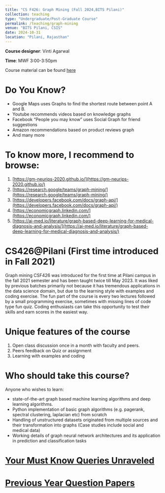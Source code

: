 ```yaml
---
title: "CS F426: Graph Mining (Fall 2024,BITS Pilani)"
collection: teaching
type: "Undergraduate/Post-Graduate Course"
permalink: /teaching/graph-mining
venue: "BITS Pilani, CSIS"
date: 2024-10-31
location: "Pilani, Rajasthan"
---
```


<!--This is a description of a teaching experience. You can use markdown like any other post.-->

**Course designer**: Vinti Agarwal

**Time**: MWF 3:00-3:50pm

Course material can be found [here](https://vinti8776.github.io/graph-mining/)

Do You Know?
======
- Google Maps uses Graphs to find the shortest route between point A and B.
- Youtube recommends videos based on knowledge graphs
- Facebook “People you may know” uses Social Graph for friend suggestions
- Amazon recommendations based on product reviews graph
- And many more

To know more, I recommend to browse:
======
1. [https://gm-neurips-2020.github.io/](https://gm-neurips-2020.github.io/)
2. [https://research.google/teams/graph-mining/](https://research.google/teams/graph-mining/)
3. [https://developers.facebook.com/docs/graph-api/](https://developers.facebook.com/docs/graph-api/)
4. [https://economicgraph.linkedin.com/](https://economicgraph.linkedin.com/)
5. [https://ai-med.io/literature/graph-based-deep-learning-for-medical-diagnosis-and-analysis/](https://ai-med.io/literature/graph-based-deep-learning-for-medical-diagnosis-and-analysis/)

CS426@Pilani (First time introduced in Fall 2021)
======
Graph mining CSF426 was introduced for the first time at Pilani campus in the fall 2021
semester and has been taught twice till May 2023. It was liked by previous batches
primarily not because it has tremendous applications in the data science domain, but
due to the learning style with examples and coding exercise. The fun part of the course
is every two lectures followed by a small programming exercise, sometimes with
missing lines of code type fun quiz. Coding enthusiasts can take this opportunity to test
their skills and earn scores in the easiest way.

Unique features of the course
======
1. Open class discussion once in a month with faculty and peers.
2. Peers feedback on Quiz or assignment
3. Learning with examples and coding

Who should take this course?
======
Anyone who wishes to learn:
- state-of-the-art graph based machine learning algorithms and deep learning
algorithms.
- Python implementation of basic graph algorithms (e.g. pagerank, spectral clustering,
laplacian etc) from scratch
- Handling of unstructured datasets originated from multiple sources and their
transformation into graphs (Case studies include social and medical data)
- Working details of graph neural network architectures and its application in prediction and classification tasks

[Your Must Know Queries Unraveled](https://vinti8776.github.io/v_agarwal//teaching/graph-mining/faqs)
======

[Previous Year Question Papers](https://vinti8776.github.io/v_agarwal//teaching/graph-mining/pyqs)
======



<!--Some popular questions you may have in your mind
======
- Why is it a 4 credit course?

One straightforward answer is it comes under advanced machine learning courses. The skills
which you will gain from the courses are not ordinary. Most of the theoretical concepts
integrated with lab exercise gives you an unique experience which is difficult to see in other
courses.

- Is it difficult to qualify in comparison to other 3-credit courses?

No. One biggest advantage the course brings to you is an opportunity to balance your
theoretical and coding strengths. Weightage divided between theory and coding is 50:50. Those
who have a strong interest in either of these can easily sail through it.

Note: Sometimes, 3-unit courses can be a lot harder than 4-unit courses. It usually just
means the course doesn’t have extensive practical sessions, but that just makes it even
harder without lowering the workload

- Do we need some prior knowledge before joining the course?
   
Yes, but basic knowledge. The lessons from class 12 mathematics (e.g. solving linear
equations, differentiation, calculating probabilities etc) should be suffice to grasp the class
learnings.

- Which programming language is used for coding and what level of
proficiency is expected?

Preferably Python. But there is a flexibility to choose any other programming language also. If
you possess the skill to play with arrays and matrices, and basic operations on them would be
good to start with. Working with some library packages e.g. networkx, scipy etc. can be learned
as the course progresses.-->


